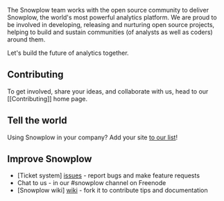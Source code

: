 The Snowplow team works with the open source community to deliver Snowplow, the world's most powerful analytics platform. We are proud to be involved in developing, releasing and nurturing open source projects, helping to build and sustain communities (of analysts as well as coders) around them.

Let's build the future of analytics together.

## Contributing

To get involved, share your ideas, and collaborate with us, head to our [[Contributing]] home page.

## Tell the world

Using Snowplow in your company? Add your site [to our list](Our-users)!

## Improve Snowplow

* [Ticket system] [issues] - report bugs and make feature requests
* Chat to us - in our #snowplow channel on Freenode
* [Snowplow wiki] [wiki] - fork it to contribute tips and documentation

[issues]: https://github.com/snowplow/snowplow/issues
[wiki]: https://github.com/snowplow/snowplow/wiki